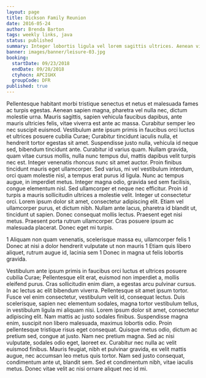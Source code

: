 ```yaml
---
layout: page
title: Dickson Family Reunion
date: 2016-05-24
author: Brenda Barton
tags: weekly links, java
status: published
summary: Integer lobortis ligula vel lorem sagittis ultrices. Aenean viverra ultrices.
banner: images/banner/leisure-03.jpg
booking:
  startDate: 09/23/2018
  endDate: 09/28/2018
  ctyhocn: APCIGHX
  groupCode: DFR
published: true
---
```

Pellentesque habitant morbi tristique senectus et netus et malesuada fames ac turpis egestas. Aenean sapien magna, pharetra vel nulla nec, dictum molestie urna. Mauris sagittis, sapien vehicula faucibus dapibus, ante mauris ultricies felis, vitae viverra est ante ac massa. Curabitur semper leo nec suscipit euismod. Vestibulum ante ipsum primis in faucibus orci luctus et ultrices posuere cubilia Curae; Curabitur tincidunt iaculis nulla, et hendrerit tortor egestas sit amet. Suspendisse justo nulla, vehicula id neque sed, bibendum tincidunt ante. Curabitur id varius quam. Nullam gravida, quam vitae cursus mollis, nulla nunc tempus dui, mattis dapibus velit turpis nec est. Integer venenatis rhoncus nunc sit amet auctor. Proin finibus tincidunt mauris eget ullamcorper. Sed varius, mi vel vestibulum interdum, orci quam molestie nisl, a tempus erat purus id ligula. Nunc ac tempus augue, in imperdiet metus.
Integer magna odio, gravida sed sem facilisis, congue elementum nisl. Sed ullamcorper et neque nec efficitur. Proin id turpis a mauris sollicitudin ultrices a molestie velit. Integer ut consectetur orci. Lorem ipsum dolor sit amet, consectetur adipiscing elit. Etiam vel ullamcorper purus, et dictum nibh. Nullam ante lacus, pharetra id blandit ut, tincidunt ut sapien. Donec consequat mollis lectus. Praesent eget nisi metus. Praesent porta rutrum ullamcorper. Cras posuere ipsum ac malesuada placerat. Donec eget mi turpis.

1 Aliquam non quam venenatis, scelerisque massa eu, ullamcorper felis
1 Donec at nisi a dolor hendrerit vulputate ut non mauris
1 Etiam quis libero aliquet, rutrum augue id, lacinia sem
1 Donec in magna ut felis lobortis gravida.

Vestibulum ante ipsum primis in faucibus orci luctus et ultrices posuere cubilia Curae; Pellentesque elit erat, euismod non imperdiet a, mollis eleifend purus. Cras sollicitudin enim diam, a egestas arcu pulvinar cursus. In ac lectus ac elit bibendum viverra. Pellentesque sit amet ipsum tortor. Fusce vel enim consectetur, vestibulum velit id, consequat lectus. Duis scelerisque, sapien nec elementum sodales, magna tortor vestibulum tellus, in vestibulum ligula mi aliquam nisi. Lorem ipsum dolor sit amet, consectetur adipiscing elit.
Nam mattis ac justo sodales finibus. Suspendisse magna enim, suscipit non libero malesuada, maximus lobortis odio. Proin pellentesque tristique risus eget consequat. Quisque metus odio, dictum ac pretium sed, congue at justo. Nam nec pretium magna. Sed ac nisi vulputate, sodales odio eget, laoreet ex. Curabitur nec nulla ac velit euismod finibus. Mauris feugiat, nibh et pulvinar gravida, ex velit mattis augue, nec accumsan leo metus quis tortor. Nam sed justo consequat, condimentum ante ut, blandit sem. Sed et condimentum nibh, vitae iaculis metus. Donec vitae velit ac nisi ornare aliquet nec id mi.
